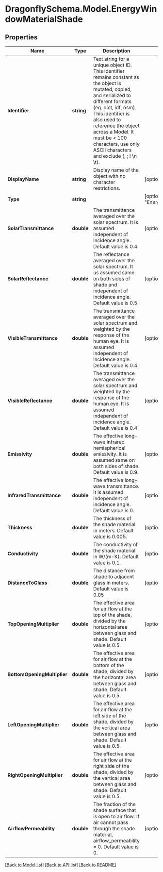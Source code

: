 
# DragonflySchema.Model.EnergyWindowMaterialShade

## Properties

Name | Type | Description | Notes
------------ | ------------- | ------------- | -------------
**Identifier** | **string** | Text string for a unique object ID. This identifier remains constant as the object is mutated, copied, and serialized to different formats (eg. dict, idf, osm). This identifier is also used to reference the object across a Model. It must be &lt; 100 characters, use only ASCII characters and exclude (, ; ! \\n \\t). | 
**DisplayName** | **string** | Display name of the object with no character restrictions. | [optional] 
**Type** | **string** |  | [optional] [default to "EnergyWindowMaterialShade"]
**SolarTransmittance** | **double** | The transmittance averaged over the solar spectrum. It is assumed independent of incidence angle. Default value is 0.4. | [optional] [default to 0.4M]
**SolarReflectance** | **double** | The reflectance averaged over the solar spectrum. It us assumed same on both sides of shade and independent of incidence angle. Default value is 0.5 | [optional] [default to 0.5M]
**VisibleTransmittance** | **double** | The transmittance averaged over the solar spectrum and weighted by the response of the human eye. It is assumed independent of incidence angle. Default value is 0.4. | [optional] [default to 0.4M]
**VisibleReflectance** | **double** | The transmittance averaged over the solar spectrum and weighted by the response of the human eye. It is assumed independent of incidence angle. Default value is 0.4 | [optional] [default to 0.4M]
**Emissivity** | **double** | The effective long-wave infrared hemispherical emissivity. It is assumed same on both sides of shade. Default value is 0.9. | [optional] [default to 0.9M]
**InfraredTransmittance** | **double** | The effective long-wave transmittance. It is assumed independent of incidence angle. Default value is 0. | [optional] [default to 0M]
**Thickness** | **double** | The thickness of the shade material in meters. Default value is 0.005. | [optional] [default to 0.005M]
**Conductivity** | **double** | The conductivity of the shade material in W/(m-K). Default value is 0.1. | [optional] [default to 0.1M]
**DistanceToGlass** | **double** | The distance from shade to adjacent glass in meters. Default value is 0.05 | [optional] [default to 0.05M]
**TopOpeningMultiplier** | **double** | The effective area for air flow at the top of the shade, divided by the horizontal area between glass and shade. Default value is 0.5. | [optional] [default to 0.5M]
**BottomOpeningMultiplier** | **double** | The effective area for air flow at the bottom of the shade, divided by the horizontal area between glass and shade. Default value is 0.5. | [optional] [default to 0.5M]
**LeftOpeningMultiplier** | **double** | The effective area for air flow at the left side of the shade, divided by the vertical area between glass and shade. Default value is 0.5. | [optional] [default to 0.5M]
**RightOpeningMultiplier** | **double** | The effective area for air flow at the right side of the shade, divided by the vertical area between glass and shade. Default value is 0.5. | [optional] [default to 0.5M]
**AirflowPermeability** | **double** | The fraction of the shade surface that is open to air flow. If air cannot pass through the shade material, airflow_permeability &#x3D; 0. Default value is 0. | [optional] [default to 0M]

[[Back to Model list]](../README.md#documentation-for-models)
[[Back to API list]](../README.md#documentation-for-api-endpoints)
[[Back to README]](../README.md)

